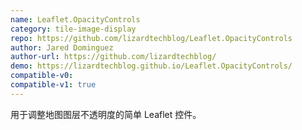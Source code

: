 ```yaml
---
name: Leaflet.OpacityControls
category: tile-image-display
repo: https://github.com/lizardtechblog/Leaflet.OpacityControls
author: Jared Dominguez
author-url: https://github.com/lizardtechblog/
demo: https://lizardtechblog.github.io/Leaflet.OpacityControls/
compatible-v0:
compatible-v1: true
---
```


用于调整地图图层不透明度的简单 Leaflet 控件。
